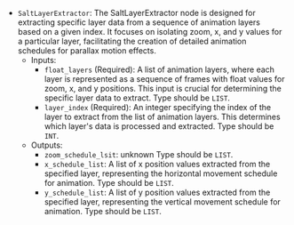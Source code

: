 - `SaltLayerExtractor`: The SaltLayerExtractor node is designed for extracting specific layer data from a sequence of animation layers based on a given index. It focuses on isolating zoom, x, and y values for a particular layer, facilitating the creation of detailed animation schedules for parallax motion effects.
    - Inputs:
        - `float_layers` (Required): A list of animation layers, where each layer is represented as a sequence of frames with float values for zoom, x, and y positions. This input is crucial for determining the specific layer data to extract. Type should be `LIST`.
        - `layer_index` (Required): An integer specifying the index of the layer to extract from the list of animation layers. This determines which layer's data is processed and extracted. Type should be `INT`.
    - Outputs:
        - `zoom_schedule_lsit`: unknown Type should be `LIST`.
        - `x_schedule_list`: A list of x position values extracted from the specified layer, representing the horizontal movement schedule for animation. Type should be `LIST`.
        - `y_schedule_list`: A list of y position values extracted from the specified layer, representing the vertical movement schedule for animation. Type should be `LIST`.

